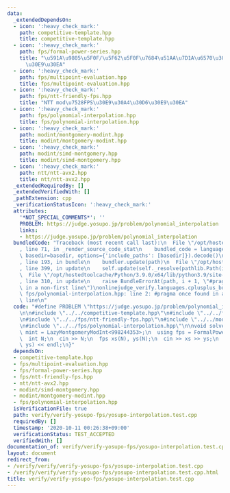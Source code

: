```yaml
---
data:
  _extendedDependsOn:
  - icon: ':heavy_check_mark:'
    path: competitive-template.hpp
    title: competitive-template.hpp
  - icon: ':heavy_check_mark:'
    path: fps/formal-power-series.hpp
    title: "\u591A\u9805\u5F0F/\u5F62\u5F0F\u7684\u51AA\u7D1A\u6570\u30E9\u30A4\u30D6\
      \u30E9\u30EA"
  - icon: ':heavy_check_mark:'
    path: fps/multipoint-evaluation.hpp
    title: fps/multipoint-evaluation.hpp
  - icon: ':heavy_check_mark:'
    path: fps/ntt-friendly-fps.hpp
    title: "NTT mod\u7528FPS\u30E9\u30A4\u30D6\u30E9\u30EA"
  - icon: ':heavy_check_mark:'
    path: fps/polynomial-interpolation.hpp
    title: fps/polynomial-interpolation.hpp
  - icon: ':heavy_check_mark:'
    path: modint/montgomery-modint.hpp
    title: modint/montgomery-modint.hpp
  - icon: ':heavy_check_mark:'
    path: modint/simd-montgomery.hpp
    title: modint/simd-montgomery.hpp
  - icon: ':heavy_check_mark:'
    path: ntt/ntt-avx2.hpp
    title: ntt/ntt-avx2.hpp
  _extendedRequiredBy: []
  _extendedVerifiedWith: []
  _pathExtension: cpp
  _verificationStatusIcon: ':heavy_check_mark:'
  attributes:
    '*NOT_SPECIAL_COMMENTS*': ''
    PROBLEM: https://judge.yosupo.jp/problem/polynomial_interpolation
    links:
    - https://judge.yosupo.jp/problem/polynomial_interpolation
  bundledCode: "Traceback (most recent call last):\n  File \"/opt/hostedtoolcache/Python/3.9.0/x64/lib/python3.9/site-packages/onlinejudge_verify/documentation/build.py\"\
    , line 71, in _render_source_code_stat\n    bundled_code = language.bundle(stat.path,\
    \ basedir=basedir, options={'include_paths': [basedir]}).decode()\n  File \"/opt/hostedtoolcache/Python/3.9.0/x64/lib/python3.9/site-packages/onlinejudge_verify/languages/cplusplus.py\"\
    , line 193, in bundle\n    bundler.update(path)\n  File \"/opt/hostedtoolcache/Python/3.9.0/x64/lib/python3.9/site-packages/onlinejudge_verify/languages/cplusplus_bundle.py\"\
    , line 399, in update\n    self.update(self._resolve(pathlib.Path(included), included_from=path))\n\
    \  File \"/opt/hostedtoolcache/Python/3.9.0/x64/lib/python3.9/site-packages/onlinejudge_verify/languages/cplusplus_bundle.py\"\
    , line 310, in update\n    raise BundleErrorAt(path, i + 1, \"#pragma once found\
    \ in a non-first line\")\nonlinejudge_verify.languages.cplusplus_bundle.BundleErrorAt:\
    \ fps/polynomial-interpolation.hpp: line 2: #pragma once found in a non-first\
    \ line\n"
  code: "#define PROBLEM \"https://judge.yosupo.jp/problem/polynomial_interpolation\"\
    \n\n#include \"../../competitive-template.hpp\"\n#include \"../../fps/multipoint-evaluation.hpp\"\
    \n#include \"../../fps/ntt-friendly-fps.hpp\"\n#include \"../../modint/montgomery-modint.hpp\"\
    \n#include \"../../fps/polynomial-interpolation.hpp\"\n\nvoid solve() {\n  using\
    \ mint = LazyMontgomeryModInt<998244353>;\n  using fps = FormalPowerSeries<mint>;\n\
    \  int N;\n  cin >> N;\n  fps xs(N), ys(N);\n  cin >> xs >> ys;\n  cout << PolynomialInterpolation<mint>(xs,\
    \ ys) << endl;\n}"
  dependsOn:
  - competitive-template.hpp
  - fps/multipoint-evaluation.hpp
  - fps/formal-power-series.hpp
  - fps/ntt-friendly-fps.hpp
  - ntt/ntt-avx2.hpp
  - modint/simd-montgomery.hpp
  - modint/montgomery-modint.hpp
  - fps/polynomial-interpolation.hpp
  isVerificationFile: true
  path: verify/verify-yosupo-fps/yosupo-interpolation.test.cpp
  requiredBy: []
  timestamp: '2020-10-11 00:26:38+09:00'
  verificationStatus: TEST_ACCEPTED
  verifiedWith: []
documentation_of: verify/verify-yosupo-fps/yosupo-interpolation.test.cpp
layout: document
redirect_from:
- /verify/verify/verify-yosupo-fps/yosupo-interpolation.test.cpp
- /verify/verify/verify-yosupo-fps/yosupo-interpolation.test.cpp.html
title: verify/verify-yosupo-fps/yosupo-interpolation.test.cpp
---
```

